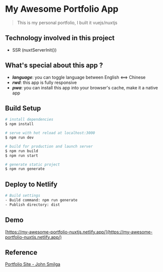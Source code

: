 # My Awesome Portfolio App

> This is my personal portfolio, I built it vuejs/nuxtjs

## Technology involved in this project
- SSR (nuxtServerInit())

## What's special about this app ?
- _**language**_: you can toggle language between English <==> Chinese
- _**rwd**_: this app is fully responsive
- _**pwa**_: you can install this app into your browser's cache, make it a native app

## Build Setup

```bash
# install dependencies
$ npm install

# serve with hot reload at localhost:3000
$ npm run dev

# build for production and launch server
$ npm run build
$ npm run start

# generate static project
$ npm run generate
```

## Deploy to Netlify
```bash
# Build settings
- Build command: npm run generate
- Publish directory: dist
```

## Demo
[https://my-awesome-portfolio-nuxtjs.netlify.app/](https://my-awesome-portfolio-nuxtjs.netlify.app/)

## Reference
[Portfolio Site - John Smilga](https://html-css-portfolio-css-grid-project.netlify.app/)
